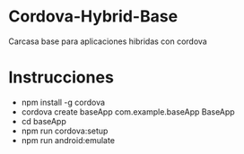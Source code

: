 # Cordova-Hybrid-Base
Carcasa base para aplicaciones hibridas con cordova

# Instrucciones
- npm install -g cordova
- cordova create baseApp com.example.baseApp BaseApp
- cd baseApp
- npm run cordova:setup
- npm run android:emulate
